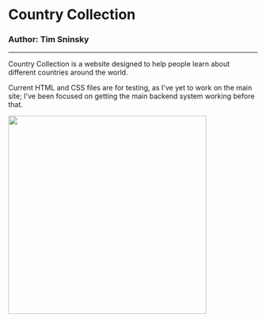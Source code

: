 # Country Collection
### Author: Tim Sninsky
---
Country Collection is a website designed to help people learn about different countries around the world.

Current HTML and CSS files are for testing, as I've yet to work on the main site; I've been focused on getting the main backend system working before that.

<img src="https://i.imgur.com/tyycXXo.gif" width="400">

